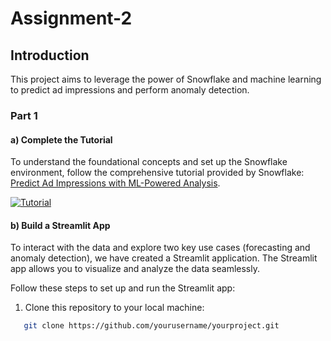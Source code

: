 # Assignment-2

## Introduction

This project aims to leverage the power of Snowflake and machine learning to predict ad impressions and perform anomaly detection. 

### Part 1

#### a) Complete the Tutorial

To understand the foundational concepts and set up the Snowflake environment, follow the comprehensive tutorial provided by Snowflake: [Predict Ad Impressions with ML-Powered Analysis](https://quickstarts.snowflake.com/guide/predict_ad_impressions_with_ml_powered_analysis/index.html#0).

[![Tutorial](https://img.shields.io/badge/Tutorial-Read%20Now-blue)](https://quickstarts.snowflake.com/guide/predict_ad_impressions_with_ml_powered_analysis/index.html#0)

#### b) Build a Streamlit App

To interact with the data and explore two key use cases (forecasting and anomaly detection), we have created a Streamlit application. The Streamlit app allows you to visualize and analyze the data seamlessly.

Follow these steps to set up and run the Streamlit app:

1. Clone this repository to your local machine:

```bash
   git clone https://github.com/yourusername/yourproject.git